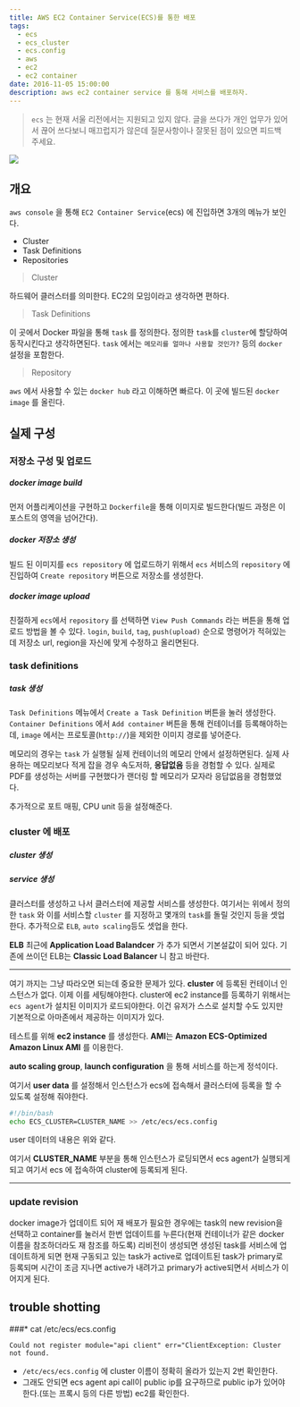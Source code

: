 ```yaml
---
title: AWS EC2 Container Service(ECS)를 통한 배포
tags:
  - ecs
  - ecs_cluster
  - ecs.config
  - aws
  - ec2
  - ec2 container
date: 2016-11-05 15:00:00
description: aws ec2 container service 를 통해 서비스를 배포하자.
---
```



> `ecs` 는 현재 서울 리전에서는 지원되고 있지 않다. 글을 쓰다가 개인 업무가 있어서 끊어 쓰다보니 매끄럽지가 않은데 질문사항이나 잘못된 점이 있으면 피드백 주세요.

![](https://lh3.googleusercontent.com/KLmTMdEkWSEkTDl9l8oe840Cxd8Siu4MG4qJJ9Z6emVjRhsH3_uC9WPhstkLq_q5qoRiFv20Ws_VSx7c0bsO1FfG8lfV8OSDEcQWHCLf4ZB5aOtRai4BmLmDJPEA1hVadtsyBVxJRzomTv-J-svCzFpyX1_jBwSdmi_FUCj31iJKNM0WsZc4nxkBHYz_2oBD2vbCa-HzAhcsDwgt61VzKRTyQHH0W9_ygKllbofMhHa6_x4hTwkmVW_MgGunvS2EULiJfnscxlW-QveQ9EGGWjx__xHBk_QhXYdbbPhf5U4rZw3nkejvTa12BfgnsvB9ROWvL3nFCO_NtKoAabNCVJ5cpZrHokxy7Aul02nTHcyXIjRpwuEaZd4Us3rQ2y_rL5sWEtE70FQCBmM_iYwfKTsTdPg_fkQkGO4nj5Idbe-RcCQ0oOsGcw1f67VTwsowi-S9T999WFdSSHsg3Y1jwrZ1JLnHkTZWwwRO0QEAjLAW1g3NsH3DPKuH6qdG3i269fauB-rsdqsqoB4s7VKaTN-JcuqRdqwuZAcBG1zYimIhFdVe7Qvobn8mwDbTo-InwPUM_qSClu6SRTYnTgGMDyhmsijwYHmePk1q8M5RM7RZlBLW5w=s803-no)
## 개요

`aws console` 을 통해  `EC2 Container Service`(ecs) 에 진입하면 3개의 메뉴가 보인다.

  * Cluster
  * Task Definitions
  * Repositories

> Cluster

하드웨어 클러스터를 의미한다. EC2의 모임이라고 생각하면 편하다.

> Task Definitions

이 곳에서 Docker 파일을 통해 `task` 를 정의한다. 정의한 `task`를 `cluster`에 할당하여 동작시킨다고 생각하면된다. `task` 에서는 `메모리를 얼마나 사용할 것인가?` 등의 `docker` 설정을 포함한다.

> Repository

`aws` 에서 사용할 수 있는 `docker hub` 라고 이해하면 빠르다. 이 곳에 빌드된 `docker image` 를 올린다.

## 실제 구성

### 저장소 구성 및 업로드

##### docker image build

먼저 어플리케이션을 구현하고 `Dockerfile`을 통해 이미지로 빌드한다(빌드 과정은 이 포스트의 영역을 넘어간다).

##### docker 저장소 생성

빌드 된 이미지를 `ecs repository` 에 업로드하기 위해서 `ecs` 서비스의 `repository` 에 진입하여 `Create repository` 버튼으로 저장소를 생성한다.

##### docker image upload

친절하게 `ecs`에서 `repository` 를 선택하면 `View Push Commands` 라는 버튼을 통해 업로드 방법을 볼 수 있다. `login`, `build`, `tag`, `push(upload)` 순으로 명령어가 적혀있는데  저장소 url, region을 자신에 맞게 수정하고 올리면된다.

### task definitions

##### task 생성
`Task Definitions` 메뉴에서 `Create a Task Definition` 버튼을 눌러 생성한다. `Container Definitions` 에서 `Add container` 버튼을 통해 컨테이너를 등록해야하는데, `image` 에서는 프로토콜(`http://`)을 제외한 이미지 경로를 넣어준다.

메모리의 경우는 `task` 가 실행될 실제 컨테이너의 메모리 안에서 설정하면된다. 실제 사용하는 메모리보다 적게 잡을 경우 속도저하, **응답없음** 등을 경험할 수 있다. 실제로 PDF를 생성하는 서버를 구현했다가 랜더링 할 메모리가 모자라 응답없음을 경험했었다.

추가적으로 포트 매핑, CPU unit 등을 설정해준다.

### cluster 에 배포

##### cluster 생성

##### service 생성

클러스터를 생성하고 나서 클러스터에 제공할 서비스를 생성한다. 여기서는 위에서 정의한 `task` 와 이를 서비스할 `cluster` 를 지정하고 몇개의 `task`를 돌릴 것인지 등을 셋업한다. 추가적으로 `ELB`, `auto scaling`등도 셋업을 한다.

**ELB** 최근에 **Application Load Balandcer** 가 추가 되면서 기본설값이 되어 있다. 기존에 쓰이던  ELB는 **Classic Load Balancer** 니 참고 바란다.

---

여기 까지는 그냥 따라오면 되는데  중요한 문제가 있다. **cluster** 에 등록된 컨테이너 인스턴스가 없다. 이제 이를 세팅해야한다. cluster에 ec2 instance를 등록하기 위해서는 `ecs agent`가 설치된 이미지가 로드되야한다. 이건 유저가 스스로 설치할 수도 있지만 기본적으로 아마존에서 제공하는 이미지가 있다.

테스트를 위해 **ec2 instance** 를 생성한다. **AMI**는 **Amazon ECS-Optimized Amazon Linux AMI** 를 이용한다. 


**auto scaling group**, **launch configuration** 을 통해 서비스를 하는게 정석이다.

여기서 **user data** 를 설정해서 인스턴스가 ecs에 접속해서 클러스터에 등록을 할 수 있도록 설정해 줘야한다.

```sh
#!/bin/bash
echo ECS_CLUSTER=CLUSTER_NAME >> /etc/ecs/ecs.config
```

user 데이터의 내용은 위와 같다.

여기서 **CLUSTER_NAME** 부분을 통해 인스턴스가 로딩되면서 ecs agent가 실행되게되고 여기서 ecs 에 접속하여 cluster에 등록되게 된다.

---

### update revision

docker image가 업데이트 되어 재 배포가 필요한 경우에는 task의 new revision을 선택하고 container를 눌러서 한번 업데이트를 누른다(현재 컨테이너가 같은 docker이름을 참조하더라도 재 참조를 하도록) 리비전이 생성되면 생성된 task를 서비스에 업데이트하게 되면 현재 구동되고 있는 task가 active로 업데이트된 task가 primary로 등록되며 시간이 조금 지나면 active가 내려가고 primary가  active되면서 서비스가 이어지게 된다.

## trouble shotting

###* cat /etc/ecs/ecs.config

```
Could not register module="api client" err="ClientException: Cluster not found.
```

* `/etc/ecs/ecs.config` 에 cluster 이름이 정확히 올라가 있는지 2번 확인한다.
* 그래도 안되면 ecs agent api call이 public ip를 요구하므로 public ip가 있어야한다.(또는 프록시 등의 다른 방법) ec2를 확인한다.


